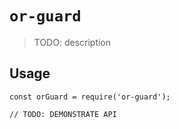 # `or-guard`

> TODO: description

## Usage

```
const orGuard = require('or-guard');

// TODO: DEMONSTRATE API
```
